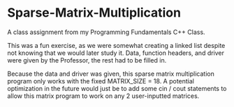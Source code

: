 # Sparse-Matrix-Multiplication
A class assignment from my Programming Fundamentals C++ Class. 

This was a fun exercise, as we were somewhat creating a linked list despite not knowing that we would later study it. 
Data, function headers, and driver were given by the Professor, the rest had to be filled in.

Because the data and driver was given, this sparse matrix multiplication program only works with the fixed MATRIX_SIZE = 18.
A potential optimization in the future would just be to add some cin / cout statements to allow this matrix program to work on any 2 user-inputted matrices.
